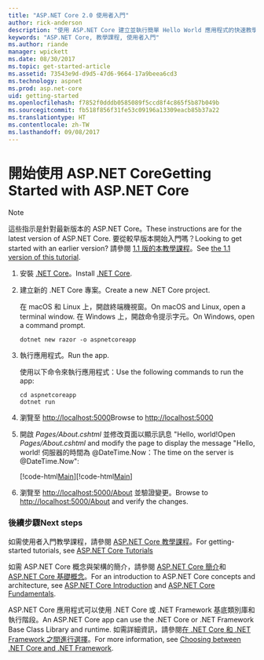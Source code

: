```yaml
---
title: "ASP.NET Core 2.0 使用者入門"
author: rick-anderson
description: "使用 ASP.NET Core 建立並執行簡單 Hello World 應用程式的快速教學課程。"
keywords: "ASP.NET Core, 教學課程, 使用者入門"
ms.author: riande
manager: wpickett
ms.date: 08/30/2017
ms.topic: get-started-article
ms.assetid: 73543e9d-d9d5-47d6-9664-17a9beea6cd3
ms.technology: aspnet
ms.prod: asp.net-core
uid: getting-started
ms.openlocfilehash: f7852f0dddb0585089f5ccd8f4c865f5b87b049b
ms.sourcegitcommit: fb518f856f31fe53c09196a13309eacb85b37a22
ms.translationtype: HT
ms.contentlocale: zh-TW
ms.lasthandoff: 09/08/2017
---
```

# <a name="getting-started-with-aspnet-core"></a><span data-ttu-id="010dc-104">開始使用 ASP.NET Core</span><span class="sxs-lookup"><span data-stu-id="010dc-104">Getting Started with ASP.NET Core</span></span>

> [!NOTE]
> <span data-ttu-id="010dc-105">這些指示是針對最新版本的 ASP.NET Core。</span><span class="sxs-lookup"><span data-stu-id="010dc-105">These instructions are for the latest version of ASP.NET Core.</span></span> <span data-ttu-id="010dc-106">要從較早版本開始入門嗎？</span><span class="sxs-lookup"><span data-stu-id="010dc-106">Looking to get started with an earlier version?</span></span> <span data-ttu-id="010dc-107">請參閱 [1.1 版的本教學課程](xref:getting-started-1.1)。</span><span class="sxs-lookup"><span data-stu-id="010dc-107">See [the 1.1 version of this tutorial](xref:getting-started-1.1).</span></span>

1. <span data-ttu-id="010dc-108">安裝 [.NET Core](https://microsoft.com/net/core/)。</span><span class="sxs-lookup"><span data-stu-id="010dc-108">Install [.NET Core](https://microsoft.com/net/core/).</span></span>

2. <span data-ttu-id="010dc-109">建立新的 .NET Core 專案。</span><span class="sxs-lookup"><span data-stu-id="010dc-109">Create a new .NET Core project.</span></span>

   <span data-ttu-id="010dc-110">在 macOS 和 Linux 上，開啟終端機視窗。</span><span class="sxs-lookup"><span data-stu-id="010dc-110">On macOS and Linux, open a terminal window.</span></span> <span data-ttu-id="010dc-111">在 Windows 上，開啟命令提示字元。</span><span class="sxs-lookup"><span data-stu-id="010dc-111">On Windows, open a command prompt.</span></span>

    ```terminal
    dotnet new razor -o aspnetcoreapp
    ```
    
4. <span data-ttu-id="010dc-112">執行應用程式。</span><span class="sxs-lookup"><span data-stu-id="010dc-112">Run the app.</span></span>

    <span data-ttu-id="010dc-113">使用以下命令來執行應用程式：</span><span class="sxs-lookup"><span data-stu-id="010dc-113">Use the following commands to run the app:</span></span>

    ```terminal
    cd aspnetcoreapp
    dotnet run
    ```

5. <span data-ttu-id="010dc-114">瀏覽至 [http://localhost:5000](http://localhost:5000)</span><span class="sxs-lookup"><span data-stu-id="010dc-114">Browse to [http://localhost:5000](http://localhost:5000)</span></span>

6. <span data-ttu-id="010dc-115">開啟 *Pages/About.cshtml* 並修改頁面以顯示訊息 "Hello, world!</span><span class="sxs-lookup"><span data-stu-id="010dc-115">Open *Pages/About.cshtml* and modify the page to display the message "Hello, world!</span></span> <span data-ttu-id="010dc-116">伺服器的時間為 @DateTime.Now：</span><span class="sxs-lookup"><span data-stu-id="010dc-116">The time on the server is @DateTime.Now":</span></span>

    <span data-ttu-id="010dc-117">[!code-html[Main](getting-started/sample/getting-started/about.cshtml?highlight=9&range=1-9)]</span><span class="sxs-lookup"><span data-stu-id="010dc-117">[!code-html[Main](getting-started/sample/getting-started/about.cshtml?highlight=9&range=1-9)]</span></span>

7. <span data-ttu-id="010dc-118">瀏覽至 [http://localhost:5000/About](http://localhost:5000/About) 並驗證變更。</span><span class="sxs-lookup"><span data-stu-id="010dc-118">Browse to [http://localhost:5000/About](http://localhost:5000/About) and verify the changes.</span></span>

### <a name="next-steps"></a><span data-ttu-id="010dc-119">後續步驟</span><span class="sxs-lookup"><span data-stu-id="010dc-119">Next steps</span></span>

<span data-ttu-id="010dc-120">如需使用者入門教學課程，請參閱 [ASP.NET Core 教學課程](tutorials/index.md)。</span><span class="sxs-lookup"><span data-stu-id="010dc-120">For getting-started tutorials, see [ASP.NET Core Tutorials](tutorials/index.md)</span></span>

<span data-ttu-id="010dc-121">如需 ASP.NET Core 概念與架構的簡介，請參閱 [ASP.NET Core 簡介](index.md)和 [ASP.NET Core 基礎概念](fundamentals/index.md)。</span><span class="sxs-lookup"><span data-stu-id="010dc-121">For an introduction to ASP.NET Core concepts and architecture, see [ASP.NET Core Introduction](index.md) and [ASP.NET Core Fundamentals](fundamentals/index.md).</span></span>

<span data-ttu-id="010dc-122">ASP.NET Core 應用程式可以使用 .NET Core 或 .NET Framework 基底類別庫和執行階段。</span><span class="sxs-lookup"><span data-stu-id="010dc-122">An ASP.NET Core app can use the .NET Core or .NET Framework Base Class Library and runtime.</span></span> <span data-ttu-id="010dc-123">如需詳細資訊，請參閱[在 .NET Core 和 .NET Framework 之間進行選擇](https://docs.microsoft.com/dotnet/articles/standard/choosing-core-framework-server)。</span><span class="sxs-lookup"><span data-stu-id="010dc-123">For more information, see [Choosing between .NET Core and .NET Framework](https://docs.microsoft.com/dotnet/articles/standard/choosing-core-framework-server).</span></span>
